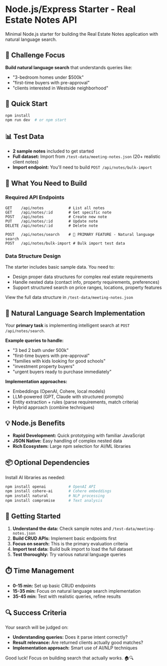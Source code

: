 # Node.js/Express Starter - Real Estate Notes API

Minimal Node.js starter for building the Real Estate Notes application with natural language search.

## 🎯 Challenge Focus

**Build natural language search** that understands queries like:
- "3-bedroom homes under $500k"
- "first-time buyers with pre-approval"
- "clients interested in Westside neighborhood"

## 🚀 Quick Start

```bash
npm install
npm run dev  # or npm start
```

## 📊 Test Data

- **2 sample notes** included to get started
- **Full dataset:** Import from `/test-data/meeting-notes.json` (20+ realistic client notes)
- **Import endpoint:** You'll need to build `POST /api/notes/bulk-import`

## 🔧 What You Need to Build

### Required API Endpoints
```
GET    /api/notes           # List all notes
GET    /api/notes/:id       # Get specific note  
POST   /api/notes           # Create new note
PUT    /api/notes/:id       # Update note
DELETE /api/notes/:id       # Delete note

POST   /api/notes/search    # 🎯 PRIMARY FEATURE - Natural language search
POST   /api/notes/bulk-import # Bulk import test data
```

### Data Structure Design
The starter includes basic sample data. You need to:
- Design proper data structures for complex real estate requirements
- Handle nested data (contact info, property requirements, preferences)  
- Support structured search on price ranges, locations, property features

View the full data structure in `/test-data/meeting-notes.json`

## 🧠 Natural Language Search Implementation

Your **primary task** is implementing intelligent search at `POST /api/notes/search`.

**Example queries to handle:**
- "3 bed 2 bath under 500k"
- "first-time buyers with pre-approval"
- "families with kids looking for good schools"
- "investment property buyers"
- "urgent buyers ready to purchase immediately"

**Implementation approaches:**
- Embeddings (OpenAI, Cohere, local models)
- LLM-powered (GPT, Claude with structured prompts)
- Entity extraction + rules (parse requirements, match criteria)
- Hybrid approach (combine techniques)

## 💡 Node.js Benefits

- **Rapid Development:** Quick prototyping with familiar JavaScript
- **JSON Native:** Easy handling of complex nested data
- **Rich Ecosystem:** Large npm selection for AI/ML libraries

## 📦 Optional Dependencies

Install AI libraries as needed:
```bash
npm install openai          # OpenAI API
npm install cohere-ai       # Cohere embeddings  
npm install natural         # NLP processing
npm install compromise      # Text analysis
```

## 📝 Getting Started

1. **Understand the data:** Check sample notes and `/test-data/meeting-notes.json`
2. **Build CRUD APIs:** Implement basic endpoints first
3. **Focus on search:** This is the primary evaluation criteria
4. **Import test data:** Build bulk import to load the full dataset
5. **Test thoroughly:** Try various natural language queries

## ⏱️ Time Management

- **0-15 min:** Set up basic CRUD endpoints
- **15-35 min:** Focus on natural language search implementation
- **35-45 min:** Test with realistic queries, refine results

## 🔍 Success Criteria

Your search will be judged on:
- **Understanding queries:** Does it parse intent correctly?
- **Result relevance:** Are returned clients actually good matches?
- **Implementation approach:** Smart use of AI/NLP techniques

Good luck! Focus on building search that actually works. 🏠🔍